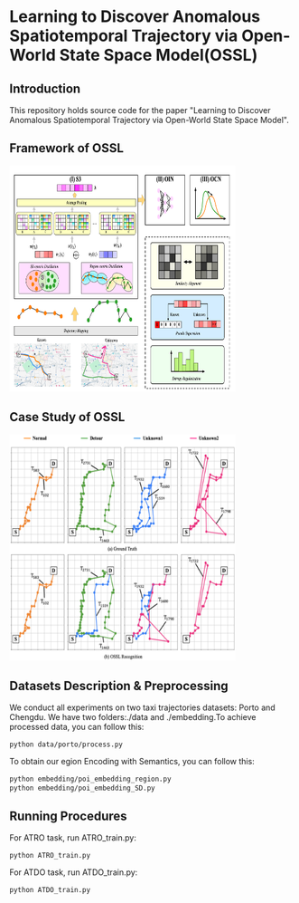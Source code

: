# Learning to Discover Anomalous Spatiotemporal Trajectory via Open-World State Space Model(OSSL)

## Introduction
This repository holds source code for the paper "Learning to Discover Anomalous Spatiotemporal Trajectory via Open-World State Space Model".
## Framework of OSSL

 <img alt="Figure 2: The framework of OSSL" height="400" src="images/framework.png" width="400"/>
 
## Case Study of OSSL

 <img alt="Figure 8: A case study on ATDO task with OSSL" height="400" src="images/case_study.png" width="400"/>

## Datasets Description & Preprocessing
We conduct all experiments on two taxi trajectories datasets: Porto and Chengdu.
We have two folders:./data and ./embedding.To achieve processed data, you can follow this:
```
python data/porto/process.py
```
To obtain our egion Encoding with Semantics, you can follow this:
```
python embedding/poi_embedding_region.py
python embedding/poi_embedding_SD.py
```

## Running Procedures
For ATRO task, run ATRO_train.py:
```
python ATRO_train.py
```
For ATDO task, run ATDO_train.py:
```
python ATDO_train.py
```
